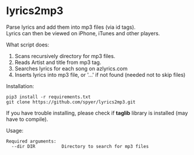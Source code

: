 # lyrics2mp3 

Parse lyrics and add them into mp3 files (via id tags).  
Lyrics can then be viewed on iPhone, iTunes and other players.  

What script does:  
1. Scans recursively directory for mp3 files.  
2. Reads Artist and title from mp3 tag.  
3. Searches lyrics for each song on azlyrics.com  
4. Inserts lyrics into mp3 file, or '...' if not found (needed not to skip files)  

Installation:  

```
pip3 install -r requirements.txt
git clone https://github.com/spyer/lyrics2mp3.git
```

If you have trouble installing, please check if **taglib** library is installed (may have to compile). 

Usage:  

```
Required arguments:  
  --dir DIR          Directory to search for mp3 files

```
